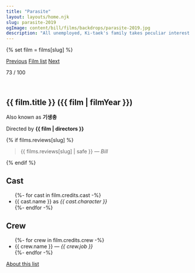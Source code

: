 ```yaml
---
title: "Parasite"
layout: layouts/home.njk
slug: parasite-2019
ogImage: content/bill/films/backdrops/parasite-2019.jpg
description: "All unemployed, Ki-taek's family takes peculiar interest in the wealthy and glamorous Parks for their livelihood until they get entangled in an unexpected incident."
---
```


{% set film = films[slug] %}

<nav class="films">
  <a class="prev" href="../woman-at-war-2018">Previous</a>
  <a href="../">Film list</a>
  <a class="next" href="../portrait-of-a-lady-on-fire-2019">Next</a>
</nav>

<p>73 / 100</p>

<article class="film slug-parasite-2019">
  <div class="backdrop-and-poster">
    <img class="poster" src="../films/posters/{{ slug }}.jpg" alt="">
    <img class="backdrop" src="../films/backdrops/{{ slug }}.jpg" alt="">
  </div>

  <h1>{{ film.title }} ({{ film | filmYear }})</h1>

  <p>Also known as <strong>기생충</strong></p>

  <p class="director">
    Directed by <strong>{{ film | directors }}</strong>
  </p>

  {% if films.reviews[slug] %}
    <blockquote> 
      {{ films.reviews[slug] | safe }} <em>— Bill</em>
    </blockquote> 
  {% endif %}

  <h2>
    Cast
  </h2>
  <ul>
    {%- for cast in film.credits.cast -%}
      <li>
        {{ cast.name }} as <em>{{ cast.character }}</em>
      </li>
    {%- endfor -%}
  </ul>

  <h2>
    Crew
  </h2>
  <ul>
    {%- for crew in film.credits.crew -%}
      <li>
        {{ crew.name }} &mdash; <em>{{ crew.job }}</em>
      </li>
    {%- endfor -%}
  </ul>
</article>
<footer>
  <a href="../about">About this list</a>
</footer>
